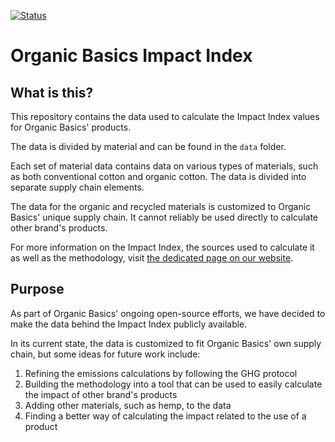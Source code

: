 [![Status](https://img.shields.io/badge/status-draft-yellow.svg)](https://github.com/Organic-Basics/impact-index)

# Organic Basics Impact Index

## What is this?

This repository contains the data used to calculate the Impact Index values for Organic Basics' products.

The data is divided by material and can be found in the `data` folder. 

Each set of material data contains data on various types of materials, such as both conventional cotton and organic cotton. The data is divided into separate supply chain elements.

The data for the organic and recycled materials is customized to Organic Basics' unique supply chain. It cannot reliably be used directly to calculate other brand's products. 

For more information on the Impact Index, the sources used to calculate it as well as the methodology, visit [the dedicated page on our website](https://organicbasics.com/pages/impact-index).

## Purpose

As part of Organic Basics' ongoing open-source efforts, we have decided to make the data behind the Impact Index publicly available.

In its current state, the data is customized to fit Organic Basics' own supply chain, but some ideas for future work include: 
1. Refining the emissions calculations by following the GHG protocol
2. Building the methodology into a tool that can be used to easily calculate the impact of other brand's products
3. Adding other materials, such as hemp, to the data
4. Finding a better way of calculating the impact related to the use of a product